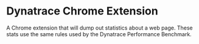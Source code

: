 # Dynatrace Chrome Extension

A Chrome extension that will dump out statistics about a web page. These stats use the same rules
used by the Dynatrace Performance Benchmark.
